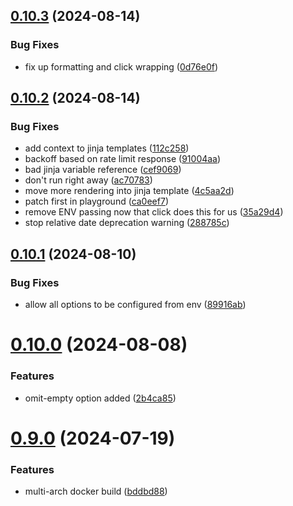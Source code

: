## [0.10.3](https://github.com/iloveitaly/todoist-digest/compare/v0.10.2...v0.10.3) (2024-08-14)


### Bug Fixes

* fix up formatting and click wrapping ([0d76e0f](https://github.com/iloveitaly/todoist-digest/commit/0d76e0f82b72dba8c8ab5dae828df8257f856e5d))



## [0.10.2](https://github.com/iloveitaly/todoist-digest/compare/v0.10.1...v0.10.2) (2024-08-14)


### Bug Fixes

* add context to jinja templates ([112c258](https://github.com/iloveitaly/todoist-digest/commit/112c258a31136ef9efcb71d0acd054ddc9fd4521))
* backoff based on rate limit response ([91004aa](https://github.com/iloveitaly/todoist-digest/commit/91004aabc15f5c87cd1f93998121d632617c9579))
* bad jinja variable reference ([cef9069](https://github.com/iloveitaly/todoist-digest/commit/cef9069358d52decd9157eead6bbb484685b1fff))
* don't run right away ([ac70783](https://github.com/iloveitaly/todoist-digest/commit/ac70783e9cdcd5001ef3762563420fe67746bfcc))
* move more rendering into jinja template ([4c5aa2d](https://github.com/iloveitaly/todoist-digest/commit/4c5aa2daf1807c3a39bb5445993d4f43097f5c00))
* patch first in playground ([ca0eef7](https://github.com/iloveitaly/todoist-digest/commit/ca0eef77df6046bf020453a7caf28c863ccc40ad))
* remove ENV passing now that click does this for us ([35a29d4](https://github.com/iloveitaly/todoist-digest/commit/35a29d4cff905edcb5c172d4fdcbde0b6aacead1))
* stop relative date deprecation warning ([288785c](https://github.com/iloveitaly/todoist-digest/commit/288785c42c40e54177501052ce93a8ca546fa525))



## [0.10.1](https://github.com/iloveitaly/todoist-digest/compare/v0.10.0...v0.10.1) (2024-08-10)


### Bug Fixes

* allow all options to be configured from env ([89916ab](https://github.com/iloveitaly/todoist-digest/commit/89916ab524c93241649bc14b10f104fe725f4019))



# [0.10.0](https://github.com/iloveitaly/todoist-digest/compare/v0.9.0...v0.10.0) (2024-08-08)


### Features

* omit-empty option added ([2b4ca85](https://github.com/iloveitaly/todoist-digest/commit/2b4ca85c5a5028964cc61f7ac8df0759698b68b6))



# [0.9.0](https://github.com/iloveitaly/todoist-digest/compare/v0.8.2...v0.9.0) (2024-07-19)


### Features

* multi-arch docker build ([bddbd88](https://github.com/iloveitaly/todoist-digest/commit/bddbd8864217e1ff8c982d98e6b1f96a75e61dae))



